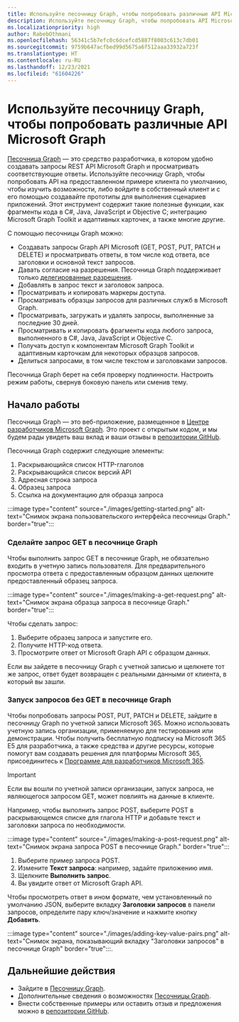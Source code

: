 ```yaml
---
title: Используйте песочницу Graph, чтобы попробовать различные API Microsoft Graph
description: Используйте песочницу Graph, чтобы попробовать API Microsoft Graph на примере клиента по умолчанию, чтобы изучить возможности, или зайдите в собственный клиент и используйте его в качестве средства создания прототипов для выполнения сценариев приложений.
ms.localizationpriority: high
author: RabebOthmani
ms.openlocfilehash: 56341c5b7efc0c6dcefcd5887f8003c613c7db01
ms.sourcegitcommit: 9759b647acfbed99d5675a6f512aaa33932a723f
ms.translationtype: HT
ms.contentlocale: ru-RU
ms.lasthandoff: 12/23/2021
ms.locfileid: "61604226"
---
```

# <a name="use-graph-explorer-to-try-microsoft-graph-apis"></a>Используйте песочницу Graph, чтобы попробовать различные API Microsoft Graph

[Песочница Graph](https://developer.microsoft.com/graph/graph-explorer/) — это средство разработчика, в котором удобно создавать запросы REST API Microsoft Graph и просматривать соответствующие ответы. Используйте песочницу Graph, чтобы попробовать API на предоставленном примере клиента по умолчанию, чтобы изучить возможности, либо войдите в собственный клиент и с его помощью создавайте прототипы для выполнения сценариев приложений. Этот инструмент содержит такие полезные функции, как фрагменты кода в C#, Java, JavaScript и Objective C; интеграцию Microsoft Graph Toolkit и адаптивных карточек, а также многие другие.

С помощью песочницы Graph можно:

- Создавать запросы Graph API Microsoft (GET, POST, PUT, PATCH и DELETE) и просматривать ответы, в том числе код ответа, все заголовки и основной текст запросов.
- Давать согласие на разрешения. Песочница Graph поддерживает только [делегированные разрешения](/graph/auth/auth-concepts#delegated-and-application-permissions).
- Добавлять в запрос текст и заголовок запроса.
- Просматривать и копировать маркеры доступа.
- Просматривать образцы запросов для различных служб в Microsoft Graph.
- Просматривать, загружать и удалять запросы, выполненные за последние 30 дней.
- Просматривать и копировать фрагменты кода любого запроса, выполненного в C#, Java, JavaScript и Objective C.
- Получать доступ к компонентам Microsoft Graph Toolkit и адаптивным карточкам для некоторых образцов запросов.
- Делиться запросами, в том числе текстом и заголовками запросов.

Песочница Graph берет на себя проверку подлинности. Настроить режим работы, свернув боковую панель или сменив тему.

## <a name="get-started"></a>Начало работы

Песочница Graph — это веб-приложение, размещенное в [Центре разработчиков Microsoft Graph](https://developer.microsoft.com/en-us/graph/graph-explorer). Это проект с открытым кодом, и мы будем рады увидеть ваш вклад и ваши отзывы в [репозитории GitHub](https://github.com/microsoftgraph/microsoft-graph-explorer-v4).

Песочница Graph содержит следующие элементы:

1. Раскрывающийся список HTTP-глаголов
2. Раскрывающийся список версий API
3. Адресная строка запроса
4. Образец запроса
5. Ссылка на документацию для образца запроса

:::image type="content" source="./images/getting-started.png" alt-text="Снимок экрана пользовательского интерфейса песочницы Graph." border="true":::

### <a name="make-a-get-request-in-graph-explorer"></a>Сделайте запрос GET в песочнице Graph

Чтобы выполнить запрос GET в песочнице Graph, не обязательно входить в учетную запись пользователя. Для предварительного просмотра ответа с предоставленным образцом данных щелкните предоставленный образец запроса. 

:::image type="content" source="./images/making-a-get-request.png" alt-text="Снимок экрана образца запроса в песочнице Graph." border="true":::

Чтобы сделать запрос:

1. Выберите образец запроса и запустите его.
2. Получите HTTP-код ответа.
3. Просмотрите ответ от Microsoft Graph API с образцом данных.

Если вы зайдете в песочницу Graph с учетной записью и щелкнете тот же запрос, ответ будет возвращен с реальными данными от клиента, в который вы зашли.

### <a name="running-non-get-requests-in-graph-explorer"></a>Запуск запросов без GET в песочнице Graph

Чтобы попробовать запросы POST, PUT, PATCH и DELETE, зайдите в песочницу Graph по учетной записи Microsoft 365. Можно использовать учетную запись организации, применяемую для тестирования или демонстрации. Чтобы получить бесплатную подписку на Microsoft 365 E5 для разработчика, а также средства и другие ресурсы, которые помогут вам создавать решения для платформы Microsoft 365, присоединитесь к [Программе для разработчиков Microsoft 365](https://developer.microsoft.com/microsoft-365/dev-program). 

>[!IMPORTANT]
>Если вы вошли по учетной записи организации, запуск запроса, не являющегося запросом GET, может повлиять на данные в клиенте.

Например, чтобы выполнить запрос POST, выберите POST в раскрывающемся списке для глагола HTTP и добавьте текст и заголовки запроса по необходимости.

:::image type="content" source="./images/making-a-post-request.png" alt-text="Снимок экрана запроса POST в песочнице Graph." border="true":::

1. Выберите пример запроса POST.
2. Измените **Текст запроса**: например, задайте приложению имя.
3. Щелкните **Выполнить запрос**.
4. Вы увидите ответ от Microsoft Graph API.

Чтобы просмотреть ответ в ином формате, чем установленный по умолчанию JSON, выберите вкладку **Заголовки запросов** в панели запросов, определите пару ключ/значение и нажмите кнопку **Добавить**.

:::image type="content" source="./images/adding-key-value-pairs.png" alt-text="Снимок экрана, показывающий вкладку &quot;Заголовки запросов&quot; в песочнице Graph" border="true":::.

## <a name="next-steps"></a>Дальнейшие действия

- Зайдите в [Песочницу Graph](https://developer.microsoft.com/graph/graph-explorer/).
- Дополнительные сведения о возможностях [Песочницы Graph](./graph-explorer-features.md).
- Внести собственные примеры или оставить отзыв и предложения можно в [репозитории GitHub](https://github.com/microsoftgraph/microsoft-graph-explorer-v4/issues/new/choose).
